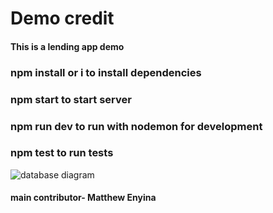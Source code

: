 # Demo credit

#### This is a lending app demo

### npm install or i to install dependencies

### npm start to start server

### npm run dev to run with nodemon for development

### npm test to run tests

![database diagram](https://https://viewer.diagrams.net/?tags=%7B%7D&highlight=0000ff&edit=_blank&layers=1&nav=1&title=lending%20app%20diagram.drawio#R7Z1db%2BMoFIZ%2FTS9nFH%2BOc9lkOrvSdlajtqPtXFXUJgkjx0SYNMn8%2BgUDsR3qxG7TOApIVWVOMMGcFx77gMmVN56v%2FyJgMfuOE5heuYNkfeV9vXLdIByy%2F9ywEYah%2B0UYpgQlwjQoDffoDxRGR1mXKIG5tAkTxTilaFE3xjjLYExrNkAIXtWzTXCa1AwLMIW1anDDfQxSqGX7DyV0JqxRUMn9N0TTmfpmZyA%2FmQOVWRryGUjwqmLybq68McGYiqP5egxT3nb1dvnW8Om2YgRmtM0Jj6PJ1A1R9Og9DX%2F%2B%2FnflR2D8yZPFvIB0Ka%2F4Zw5JLqtMN6odWO0X%2FJCCZ24a5RQQKt3lDZiBOYAClEHCDE6RTlOwyFGRXVhmKE1uwQYvqSpIpUYTtIbJnfAWz8scd8sK40le%2BIQVfi8rwz8GKZpm7Dhm186%2FcURgzupyC3IqcxRniOo5IUvLy4SEwnVjAzpbtzA5QzyHlGxYlnVdklLJn9yB1PaqFIYTyUyzqiiUEUgxTrdll%2F5iB9JlXdznau7b77k7rsDRDBP0h%2Fsrle1b9WaRXqF5CjImbZDsmEa46MqFV1CajnGKucsznEHN6zxTQvDiAZAppNKwwCijRUMEI%2FbHmmY8%2BBxcBayuY5Z2yjT749kJHeMsp4Spi5cBmZNXkDt6RPFCFprCiSqfyIbnx8%2BYUjx%2FjyT29BpdKFIZ3qCdLrwPk4WnyeLHP43CYJdLEUjv2PAJsmkq3FiMpqB04yu%2BfrX1ty2%2B64rdLoxZw0%2FSYkCcoSSB2XE95L7uoYpLvI4ekYWVzdS5NJCywSoDlPWhZZbkmpu39XyH533N8yx%2Fv55Xg7XIO8oXIEbZ9FacGe5II%2BhNGuvmzhscVSqtijuFVgILj1bwGBxXf%2FvhEfYOj7C9LE4zgMAEqfJOQI7AUHJ80dyegTk8d3a0EUP91uPoyjAPHJEFx%2FmBY9g7OIZmgyMyExz%2BQHM7nAOUWnIclIZx5PD1cKMlR%2B%2FkcNy%2B0eF3iGNeIDr8Bv9cPDr0OOUC5PkKk7OPWZ2QHk3qMI4ekS4XS4%2F%2B6RH0TY9ID3qbRA%2FRLcyjR6THrxP8fAngOL4WjGOFr48J13HMvo52XNsg1jJc%2BtoGb3dxgxNG7UZ1J3CatfK%2BhwI7P9XH4gbRc5oXNzg9097X56cMW9zgGzpF5etTVCCOn7Ll%2FNyhf9oVDk36MO8mwE5U9fHAeIAgYe8EMXuiyjd0okoNShW3PwPWZ2O7yOGwOIxjR2Cnqs6QHcO%2B2RHoM1Xf%2Bn76eAM9jjRaBIZOXAX6TMQyh%2BTp%2FNdan4E4zENJh%2FkJi5JTocRxe2dJhwDn2ZLkHeNDg38uHh56ADMmkH1l8nRNLT8O6sM8fuhxz4fC6Xsh8gowLn8eK1BrRLbzWMOg3Sjv%2Bh82zNsoZB%2FzWKLX7MXLiXGvhx0Nm7gKDI08qnf67Fu5naVhHOxDG3fs42GxiRbnsqVDaOOOWicxECR63DEnsQ07ttGGeSSxYcczJEnv%2BzuEZkcdQ0OjjqEedUxYR7HsaCMO89ihhxwtO3pnR%2B9bPIQdQpmXyI7DIcXLZIceuQRz%2Fi6NRcdBbRiHjqjD%2FmEWHadCR%2F97PEQdbikukB2iW5jHjki%2FZWA9my6bX8M0jx1N2jCPHR3ezLDsOBk7et%2FhQT34mMqOoZnsGOpzoTRbP1Fk9yVtoQ7j6DF0LT3OkB5R7%2FTosG%2FUBdJDdAsD6aHPfyYwjwlaUIQzC5CDAjEPIC3C2zCZQtXmrFkR3dzBFHBF3ZSf1DzlcsbQeSo7O8ySa%2F7DVCx5c8ek84C%2Fg2zD5cGvC24JU4FQJE6rpOIleSmyFiWuEX2sHP%2FiRXwOZOrrWg06PKFoxapONo%2FVROUsnixPK1LqPNEevBEaNSZNOV6SGO5pbfXjRVTxsBEwh1f7bH92q7Y1kTKSwkMv9SrvkekPDuVKB3BkTSXRXCULVYS4VHlWKUutIH%2BnIGe3INEUWkHH0ve2QRr0rG5bquKqq5LdfszwFGcgvcXFeMez%2FIaUbqQ4wZLiHb1LdZaK%2FFUV5Kvq3O0%2B%2BzvDETWptg07qMmml8taS%2B1ddzTOoMUqUTtSHU0VQUtVtFiX%2BLEjlXrVVA4wfvDWkcod1keqYIfGbx6pWLL8zUORvfzhSO%2Fmfw%3D%3D)

#### main contributor- Matthew Enyina
